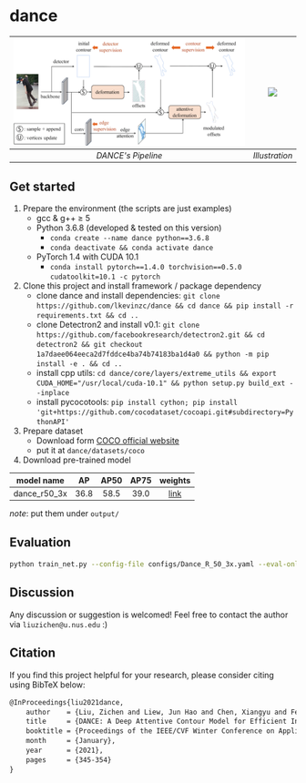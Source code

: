 # dance


| ![](./assets/pipeline.png) | ![](assets/demo.gif) |
| :------------------------: | :------------------: |
|     *DANCE's Pipeline*     |    *Illustration*    |

## Get started
1. Prepare the environment (the scripts are just examples)
   - gcc & g++ ≥ 5
   - Python 3.6.8 (developed & tested on this version)
     - `conda create --name dance python==3.6.8`
     - `conda deactivate && conda activate dance`
   - PyTorch 1.4 with CUDA 10.1
     - `conda install pytorch==1.4.0 torchvision==0.5.0 cudatoolkit=10.1 -c pytorch`
2. Clone this project and install framework / package dependency
   - clone dance and install dependencies: `git clone https://github.com/lkevinzc/dance && cd dance && pip install -r requirements.txt && cd ..`
   - clone Detectron2 and install v0.1: `git clone https://github.com/facebookresearch/detectron2.git && cd detectron2 && git checkout 1a7daee064eeca2d7fddce4ba74b74183ba1d4a0 && python -m pip install -e . && cd ..`
   - install cpp utils: `cd dance/core/layers/extreme_utils && export CUDA_HOME="/usr/local/cuda-10.1" && python setup.py build_ext --inplace`
   - install pycocotools: `pip install cython; pip install 'git+https://github.com/cocodataset/cocoapi.git#subdirectory=PythonAPI'`
3. Prepare dataset
   - Download form [COCO official website](https://cocodataset.org/#download)
   - put it at `dance/datasets/coco`
4. Download pre-trained model

|  model name  |  AP   | AP50  | AP75  |                                          weights                                           |
| :----------: | :---: | :---: | :---: | :----------------------------------------------------------------------------------------: |
| dance_r50_3x | 36.8  | 58.5  | 39.0  | [link](https://drive.google.com/file/d/1nz_MozWzoTvc2R34Kxl5ny9GhQaFOISM/view?usp=sharing) |

 *note*: put them under `output/`

## Evaluation
```bash
python train_net.py --config-file configs/Dance_R_50_3x.yaml --eval-only MODEL.WEIGHTS ./output/r50_3x_model_final.pth
```

## Discussion
Any discussion or suggestion is welcomed! Feel free to contact the author via `liuzichen@u.nus.edu`  :)

## Citation
If you find this project helpful for your research, please consider citing using BibTeX below:
```tex
@InProceedings{liu2021dance,
    author    = {Liu, Zichen and Liew, Jun Hao and Chen, Xiangyu and Feng, Jiashi},
    title     = {DANCE: A Deep Attentive Contour Model for Efficient Instance Segmentation},
    booktitle = {Proceedings of the IEEE/CVF Winter Conference on Applications of Computer Vision (WACV)},
    month     = {January},
    year      = {2021},
    pages     = {345-354}
}
```

